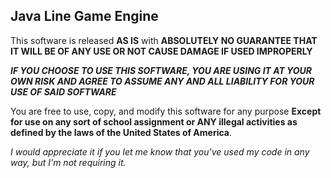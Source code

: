 ## Java Line Game Engine

This software is released **AS IS** with **ABSOLUTELY NO GUARANTEE THAT IT WILL BE OF ANY USE OR NOT CAUSE DAMAGE IF USED IMPROPERLY**

**_IF YOU CHOOSE TO USE THIS SOFTWARE, YOU ARE USING IT AT YOUR OWN RISK AND AGREE TO ASSUME ANY AND ALL LIABILITY FOR YOUR USE OF SAID SOFTWARE_**

You are free to use, copy, and modify this software for any purpose __Except for use on any sort of school assignment or ANY illegal activities as defined by the laws of the United States of America__.

*I would appreciate it if you let me know that you've used my code in any way, but I'm not requiring it.*
